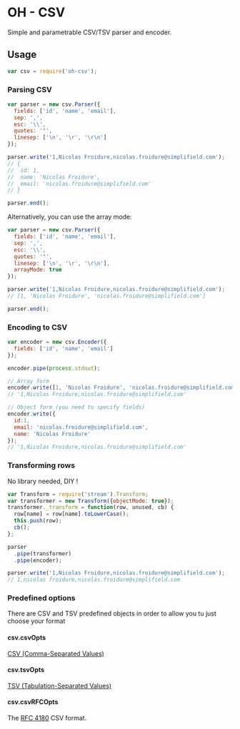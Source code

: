 # OH - CSV
Simple and parametrable CSV/TSV parser and encoder.

## Usage
```js
var csv = require('oh-csv');
```

### Parsing CSV
```js
var parser = new csv.Parser({
  fields: ['id', 'name', 'email'],
  sep: ',',
  esc: '\\',
  quotes: '"',
  linesep: ['\n', '\r', '\r\n']
});

parser.write('1,Nicolas Froidure,nicolas.froidure@simplifield.com');
// {
//  id: 1,
//  name: 'Nicolas Froidure',
//  email: 'nicolas.froidure@simplifield.com'
// }

parser.end();
```

Alternatively, you can use the array mode:

```js
var parser = new csv.Parser({
  fields: ['id', 'name', 'email'],
  sep: ',',
  esc: '\\',
  quotes: '"',
  linesep: ['\n', '\r', '\r\n'],
  arrayMode: true
});

parser.write('1,Nicolas Froidure,nicolas.froidure@simplifield.com');
// [1, 'Nicolas Froidure', 'nicolas.froidure@simplifield.com']

parser.end();
```

### Encoding to CSV

```js
var encoder = new csv.Encoder({
  fields: ['id', 'name', 'email']
});

encoder.pipe(process.stdout);

// Array form
encoder.write([1, 'Nicolas Froidure', 'nicolas.froidure@simplifield.com']);
// '1,Nicolas Froidure,nicolas.froidure@simplifield.com'

// Object form (you need to specify fields)
encoder.write({
  id:1,
  email: 'nicolas.froidure@simplifield.com',
  name: 'Nicolas Froidure'
});
// '1,Nicolas Froidure,nicolas.froidure@simplifield.com'
```

### Transforming rows

No library needed, DIY !

```js
var Transform = require('stream').Transform;
var transformer = new Transform({objectMode: true});
transformer._transform = function(row, unused, cb) {
  row[name] = row[name].toLowerCase();
  this.push(row);
  cb();
};

parser
  .pipe(transformer)
  .pipe(encoder);

parser.write('1,Nicolas Froidure,nicolas.froidure@simplifield.com');
// 1,nicolas froidure,nicolas.froidure@simplifield.com
```

### Predefined options
There are CSV and TSV predefined objects in order to allow you tu just choose
 your format


#### csv.csvOpts

[CSV (Comma-Separated Values)](http://en.wikipedia.org/wiki/Comma-separated_values)

#### csv.tsvOpts

[TSV (Tabulation-Separated Values)](http://en.wikipedia.org/wiki/Tab-separated_values)

#### csv.csvRFCOpts

The [RFC 4180](http://tools.ietf.org/html/rfc4180) CSV format.
